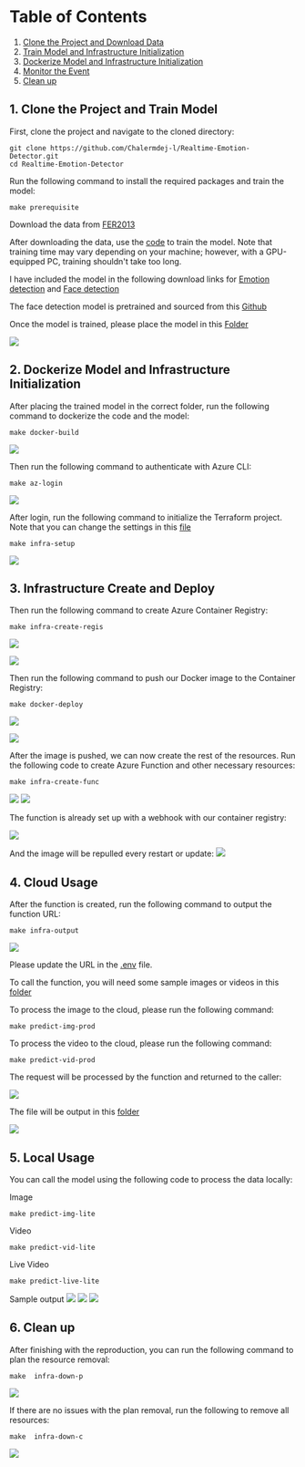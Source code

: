 
# Table of Contents

1. [Clone the Project and Download Data](#1-clone-the-project-and-download-data)
2. [Train Model and Infrastructure Initialization](#2-train-model-and-infrastructure-initialization)
3. [Dockerize Model and Infrastructure Initialization](#3-dockerize-model-and-infrastructure-initialization)
4. [Monitor the Event](#4-monitor-the-event)
5. [Clean up](#5-clean-up)

## 1. Clone the Project and Train Model

First, clone the project and navigate to the cloned directory:

```
git clone https://github.com/Chalermdej-l/Realtime-Emotion-Detector.git
cd Realtime-Emotion-Detector
```
Run the following command to install the required packages and train the model:

```
make prerequisite
```

Download the data from [FER2013](https://www.kaggle.com/datasets/msambare/fer2013)

After downloading the data, use the [code](code/mood-experiment.ipynb) to train the model. Note that training time may vary depending on your machine; however, with a GPU-equipped PC, training shouldn't take too long.

I have included the model in the following download links for
[Emotion detection](https://drive.google.com/file/d/1iTQrqv1XeZSz1rGgYEe5WADyVFPYRhz6/view?usp=drive_link) and [Face detection](https://drive.google.com/file/d/1uNAEKGE8q3WbcL6RkSL-K5E8wnViwZeb/view?usp=drive_link)

The face detection model is pretrained and sourced from this [Github](https://github.com/opencv/opencv/tree/master/data/haarcascades)

Once the model is trained, please place the model in this [Folder](cloud/model)

![](/image/setup/1.png)

## 2. Dockerize Model and Infrastructure Initialization

After placing the trained model in the correct folder, run the following command to dockerize the code and the model:

```
make docker-build
```

![](/image/setup/2.png)

Then run the following command to authenticate with Azure CLI:
```
make az-login
```
![](/image/setup/3.png)

After login, run the following command to initialize the Terraform project. Note that you can change the settings in this [file](infra/variables.tfvars) 

```
make infra-setup
```
![](/image/setup/4.png)



## 3. Infrastructure Create and Deploy

Then run the following command to create Azure Container Registry:

```
make infra-create-regis
```
![](/image/setup/5.png)

![](/image/setup/6.png)

Then run the following command to push our Docker image to the Container Registry:

```
make docker-deploy
```
![](/image/setup/7.png)

![](/image/setup/8.png)

After the image is pushed, we can now create the rest of the resources. Run the following code to create Azure Function and other necessary resources:

```
make infra-create-func
```
![](/image/setup/9.png)
![](/image/setup/10.png)

The function is already set up with a webhook with our container registry:

![](/image/setup/11.png)

And the image will be repulled every restart or update:
![](/image/setup/12.png)

## 4. Cloud Usage
After the function is created, run the following command to output the function URL:

```
make infra-output
```
![](/image/setup/13.png)

Please update the URL in the [.env](.env) file.

To call the function, you will need some sample images or videos in this [folder](input)

To process the image to the cloud, please run the following command:

```
make predict-img-prod
```

To process the video to the cloud, please run the following command:
```
make predict-vid-prod
```

The request will be processed by the function and returned to the caller:

![](/image/setup/15.png)

The file will be output in this [folder](output)

![](/image/setup/19.png)

## 5. Local Usage

You can call the model using the following code to process the data locally:

Image
```
make predict-img-lite
```
Video
```
make predict-vid-lite
```
Live Video
```
make predict-live-lite
```
Sample output 
![](/image/setup/16.png)
![](/image/setup/17.png)
![](/image/setup/18.png)

## 6. Clean up

After finishing with the reproduction, you can run the following command to plan the resource removal:

```
make  infra-down-p
```
![](/image/setup/20.png)

If there are no issues with the plan removal, run the following to remove all resources:
```
make  infra-down-c
```
![](/image/setup/21.png)
